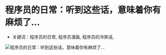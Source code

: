 # 程序员的日常：听到这些话，意味着你有麻烦了...

- 关键词：程序员的日常, 程序员漫画, 程序员的冷笑话, 


![程序员的日常：听到这些话，意味着你有麻烦了...](http://ww3.sinaimg.cn/mw690/006faQNTjw1f0qt6zemohj30i20p8wlx.jpg)